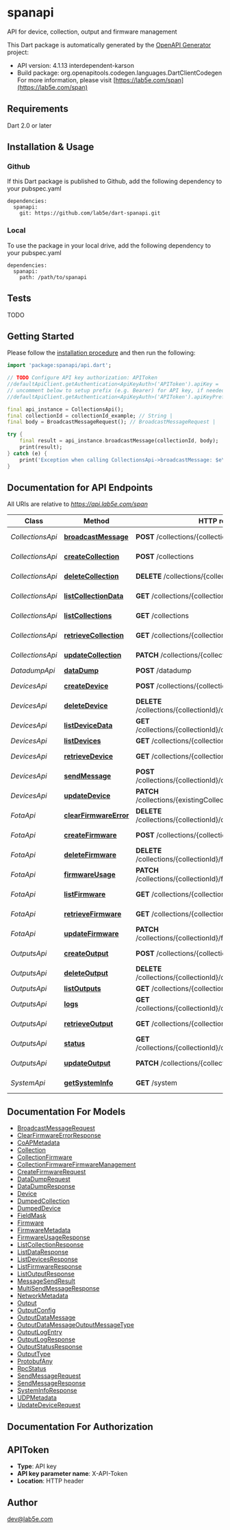 # spanapi
API for device, collection, output and firmware management

This Dart package is automatically generated by the [OpenAPI Generator](https://openapi-generator.tech) project:

- API version: 4.1.13 interdependent-karson
- Build package: org.openapitools.codegen.languages.DartClientCodegen
For more information, please visit [https://lab5e.com/span](https://lab5e.com/span)

## Requirements

Dart 2.0 or later

## Installation & Usage

### Github
If this Dart package is published to Github, add the following dependency to your pubspec.yaml
```
dependencies:
  spanapi:
    git: https://github.com/lab5e/dart-spanapi.git
```

### Local
To use the package in your local drive, add the following dependency to your pubspec.yaml
```
dependencies:
  spanapi:
    path: /path/to/spanapi
```

## Tests

TODO

## Getting Started

Please follow the [installation procedure](#installation--usage) and then run the following:

```dart
import 'package:spanapi/api.dart';

// TODO Configure API key authorization: APIToken
//defaultApiClient.getAuthentication<ApiKeyAuth>('APIToken').apiKey = 'YOUR_API_KEY';
// uncomment below to setup prefix (e.g. Bearer) for API key, if needed
//defaultApiClient.getAuthentication<ApiKeyAuth>('APIToken').apiKeyPrefix = 'Bearer';

final api_instance = CollectionsApi();
final collectionId = collectionId_example; // String | 
final body = BroadcastMessageRequest(); // BroadcastMessageRequest | 

try {
    final result = api_instance.broadcastMessage(collectionId, body);
    print(result);
} catch (e) {
    print('Exception when calling CollectionsApi->broadcastMessage: $e\n');
}

```

## Documentation for API Endpoints

All URIs are relative to *https://api.lab5e.com/span*

Class | Method | HTTP request | Description
------------ | ------------- | ------------- | -------------
*CollectionsApi* | [**broadcastMessage**](doc//CollectionsApi.md#broadcastmessage) | **POST** /collections/{collectionId}/to | Broadcast message
*CollectionsApi* | [**createCollection**](doc//CollectionsApi.md#createcollection) | **POST** /collections | Create collection
*CollectionsApi* | [**deleteCollection**](doc//CollectionsApi.md#deletecollection) | **DELETE** /collections/{collectionId} | Delete collection
*CollectionsApi* | [**listCollectionData**](doc//CollectionsApi.md#listcollectiondata) | **GET** /collections/{collectionId}/data | Get payloads
*CollectionsApi* | [**listCollections**](doc//CollectionsApi.md#listcollections) | **GET** /collections | List collections
*CollectionsApi* | [**retrieveCollection**](doc//CollectionsApi.md#retrievecollection) | **GET** /collections/{collectionId} | Retrieve collection
*CollectionsApi* | [**updateCollection**](doc//CollectionsApi.md#updatecollection) | **PATCH** /collections/{collectionId} | Update collection
*DatadumpApi* | [**dataDump**](doc//DatadumpApi.md#datadump) | **POST** /datadump | Data dump
*DevicesApi* | [**createDevice**](doc//DevicesApi.md#createdevice) | **POST** /collections/{collectionId}/devices | Create device
*DevicesApi* | [**deleteDevice**](doc//DevicesApi.md#deletedevice) | **DELETE** /collections/{collectionId}/devices/{deviceId} | Remove device
*DevicesApi* | [**listDeviceData**](doc//DevicesApi.md#listdevicedata) | **GET** /collections/{collectionId}/devices/{deviceId}/data | Get payloads
*DevicesApi* | [**listDevices**](doc//DevicesApi.md#listdevices) | **GET** /collections/{collectionId}/devices | List devices
*DevicesApi* | [**retrieveDevice**](doc//DevicesApi.md#retrievedevice) | **GET** /collections/{collectionId}/devices/{deviceId} | Retrieve device
*DevicesApi* | [**sendMessage**](doc//DevicesApi.md#sendmessage) | **POST** /collections/{collectionId}/devices/{deviceId}/to | Send message
*DevicesApi* | [**updateDevice**](doc//DevicesApi.md#updatedevice) | **PATCH** /collections/{existingCollectionId}/devices/{deviceId} | Update device
*FotaApi* | [**clearFirmwareError**](doc//FotaApi.md#clearfirmwareerror) | **DELETE** /collections/{collectionId}/devices/{deviceId}/fwerror | Clear FOTA error
*FotaApi* | [**createFirmware**](doc//FotaApi.md#createfirmware) | **POST** /collections/{collectionId}/firmware | Create firmware
*FotaApi* | [**deleteFirmware**](doc//FotaApi.md#deletefirmware) | **DELETE** /collections/{collectionId}/firmware/{imageId} | Delete firmware
*FotaApi* | [**firmwareUsage**](doc//FotaApi.md#firmwareusage) | **PATCH** /collections/{collectionId}/firmware/{imageId}/usage | Firmware usage
*FotaApi* | [**listFirmware**](doc//FotaApi.md#listfirmware) | **GET** /collections/{collectionId}/firmware | List firmware
*FotaApi* | [**retrieveFirmware**](doc//FotaApi.md#retrievefirmware) | **GET** /collections/{collectionId}/firmware/{imageId} | Retrieve firmware
*FotaApi* | [**updateFirmware**](doc//FotaApi.md#updatefirmware) | **PATCH** /collections/{collectionId}/firmware/{imageId} | Update firmware
*OutputsApi* | [**createOutput**](doc//OutputsApi.md#createoutput) | **POST** /collections/{collectionId}/outputs | Create output
*OutputsApi* | [**deleteOutput**](doc//OutputsApi.md#deleteoutput) | **DELETE** /collections/{collectionId}/outputs/{outputId} | Delete output
*OutputsApi* | [**listOutputs**](doc//OutputsApi.md#listoutputs) | **GET** /collections/{collectionId}/outputs | List outputs
*OutputsApi* | [**logs**](doc//OutputsApi.md#logs) | **GET** /collections/{collectionId}/outputs/{outputId}/logs | Output logs
*OutputsApi* | [**retrieveOutput**](doc//OutputsApi.md#retrieveoutput) | **GET** /collections/{collectionId}/outputs/{outputId} | Retrieve output
*OutputsApi* | [**status**](doc//OutputsApi.md#status) | **GET** /collections/{collectionId}/outputs/{outputId}/status | Output status
*OutputsApi* | [**updateOutput**](doc//OutputsApi.md#updateoutput) | **PATCH** /collections/{collectionId}/outputs/{outputId} | Update output
*SystemApi* | [**getSystemInfo**](doc//SystemApi.md#getsysteminfo) | **GET** /system | System information


## Documentation For Models

 - [BroadcastMessageRequest](doc//BroadcastMessageRequest.md)
 - [ClearFirmwareErrorResponse](doc//ClearFirmwareErrorResponse.md)
 - [CoAPMetadata](doc//CoAPMetadata.md)
 - [Collection](doc//Collection.md)
 - [CollectionFirmware](doc//CollectionFirmware.md)
 - [CollectionFirmwareFirmwareManagement](doc//CollectionFirmwareFirmwareManagement.md)
 - [CreateFirmwareRequest](doc//CreateFirmwareRequest.md)
 - [DataDumpRequest](doc//DataDumpRequest.md)
 - [DataDumpResponse](doc//DataDumpResponse.md)
 - [Device](doc//Device.md)
 - [DumpedCollection](doc//DumpedCollection.md)
 - [DumpedDevice](doc//DumpedDevice.md)
 - [FieldMask](doc//FieldMask.md)
 - [Firmware](doc//Firmware.md)
 - [FirmwareMetadata](doc//FirmwareMetadata.md)
 - [FirmwareUsageResponse](doc//FirmwareUsageResponse.md)
 - [ListCollectionResponse](doc//ListCollectionResponse.md)
 - [ListDataResponse](doc//ListDataResponse.md)
 - [ListDevicesResponse](doc//ListDevicesResponse.md)
 - [ListFirmwareResponse](doc//ListFirmwareResponse.md)
 - [ListOutputResponse](doc//ListOutputResponse.md)
 - [MessageSendResult](doc//MessageSendResult.md)
 - [MultiSendMessageResponse](doc//MultiSendMessageResponse.md)
 - [NetworkMetadata](doc//NetworkMetadata.md)
 - [Output](doc//Output.md)
 - [OutputConfig](doc//OutputConfig.md)
 - [OutputDataMessage](doc//OutputDataMessage.md)
 - [OutputDataMessageOutputMessageType](doc//OutputDataMessageOutputMessageType.md)
 - [OutputLogEntry](doc//OutputLogEntry.md)
 - [OutputLogResponse](doc//OutputLogResponse.md)
 - [OutputStatusResponse](doc//OutputStatusResponse.md)
 - [OutputType](doc//OutputType.md)
 - [ProtobufAny](doc//ProtobufAny.md)
 - [RpcStatus](doc//RpcStatus.md)
 - [SendMessageRequest](doc//SendMessageRequest.md)
 - [SendMessageResponse](doc//SendMessageResponse.md)
 - [SystemInfoResponse](doc//SystemInfoResponse.md)
 - [UDPMetadata](doc//UDPMetadata.md)
 - [UpdateDeviceRequest](doc//UpdateDeviceRequest.md)


## Documentation For Authorization


## APIToken

- **Type**: API key
- **API key parameter name**: X-API-Token
- **Location**: HTTP header


## Author

dev@lab5e.com


